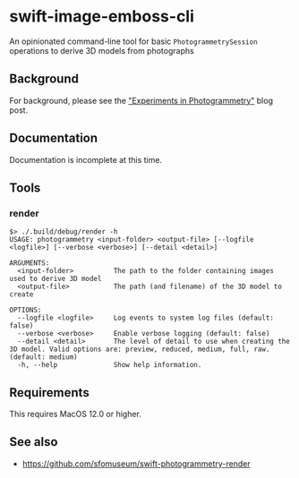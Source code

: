 # swift-image-emboss-cli

An opinionated command-line tool for basic `PhotogrammetrySession` operations to derive 3D models from photographs

## Background 

For background, please see the ["Experiments in Photogrammetry"](https://millsfield.sfomuseum.org/blog/2023/11/29/3d/) blog post. 

## Documentation

Documentation is incomplete at this time.

## Tools

### render

```
$> ./.build/debug/render -h
USAGE: photogrammetry <input-folder> <output-file> [--logfile <logfile>] [--verbose <verbose>] [--detail <detail>]

ARGUMENTS:
  <input-folder>          The path to the folder containing images used to derive 3D model
  <output-file>           The path (and filename) of the 3D model to create

OPTIONS:
  --logfile <logfile>     Log events to system log files (default: false)
  --verbose <verbose>     Enable verbose logging (default: false)
  --detail <detail>       The level of detail to use when creating the 3D model. Valid options are: preview, reduced, medium, full, raw. (default: medium)
  -h, --help              Show help information.
```

## Requirements

This requires MacOS 12.0 or higher.

## See also

* https://github.com/sfomuseum/swift-photogrammetry-render
